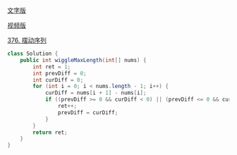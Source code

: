 [文字版](https://programmercarl.com/0376.%E6%91%86%E5%8A%A8%E5%BA%8F%E5%88%97.html)

[视频版](https://www.bilibili.com/video/BV17M411b7NS)

[376. 摆动序列](https://leetcode.cn/problems/wiggle-subsequence)

```Java
class Solution {
    public int wiggleMaxLength(int[] nums) {
        int ret = 1;
        int prevDiff = 0;
        int curDiff = 0;
        for (int i = 0; i < nums.length - 1; i++) {
            curDiff = nums[i + 1] - nums[i];
            if ((prevDiff >= 0 && curDiff < 0) || (prevDiff <= 0 && curDiff > 0)) {
                ret++;
                prevDiff = curDiff;
            }
        }
        return ret;
    }
}
```